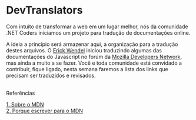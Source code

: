 <h1>DevTranslators</h1>
Com intuito de transformar a web em um lugar melhor, nós da comunidade .NET Coders iniciamos
um projeto para tradução de documentações online.

A ideia a princípio será armazenar aqui, a organização para a tradução destes arquivos.
O <a href="http://erickwendel.com.br" target="_blank">Erick Wendel</a>  iniciou traduzindo algumas
das documentações do Javascript no forúm da <a href="https://developer.mozilla.org/pt-BR/profiles/ErickWendel" target="_blank">Mozilla Developers Network</a>,
mas ainda a muito a se fazer. Você e toda 
comunidade está convidado a contribuir, fique ligado, nesta semana faremos a lista dos links que precisam ser 
traduzidos e revisados.
<br>
<br>

Referências

<a href="https://developer.mozilla.org/en-US/docs/MDN/Getting_started" target="_blank"> 1. Sobre o MDN </a><br>
<a href="http://erickwendel.com.br/mozilla-developers-network-mdn/" target="_blank"> 2. Porque escrever para o MDN </a>

